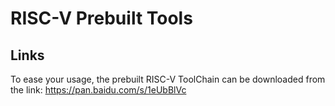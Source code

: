 RISC-V Prebuilt Tools
================

Links
-----------

To ease your usage, the prebuilt RISC-V ToolChain can be downloaded from the link: https://pan.baidu.com/s/1eUbBlVc

    
